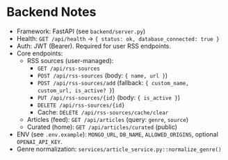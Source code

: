 # Backend Notes

- Framework: FastAPI (see `backend/server.py`)
- Health: `GET /api/health` → `{ status: ok, database_connected: true }`
- Auth: JWT (Bearer). Required for user RSS endpoints.
- Core endpoints:
  - RSS sources (user-managed):
    - `GET /api/rss-sources`
    - `POST /api/rss-sources` (body: `{ name, url }`)
    - `POST /api/rss-sources/add` (fallback: `{ custom_name, custom_url, is_active? }`)
    - `PUT /api/rss-sources/{id}` (body: `{ is_active }`)
    - `DELETE /api/rss-sources/{id}`
    - Cache: `DELETE /api/rss-sources/cache/clear`
  - Articles (feed): `GET /api/articles` (query: `genre`, `source`)
  - Curated (home): `GET /api/articles/curated` (public)
- ENV (see `.env.example`): `MONGO_URL`, `DB_NAME`, `ALLOWED_ORIGINS`, optional `OPENAI_API_KEY`.
- Genre normalization: `services/article_service.py::normalize_genre()`

